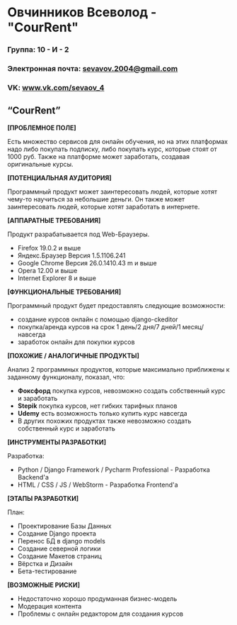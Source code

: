 # Овчинников Всеволод - "CourRent"

### Группа: 10 - И - 2
### Электронная почта: sevavov.2004@gmail.com
### VK: www.vk.com/sevaov_4



## “CourRent”

**[ПРОБЛЕМНОЕ ПОЛЕ]**

Есть множество сервисов для онлайн обучения, но на этих платформах надо либо покупать подписку, либо покупать курс, которые стоят от 1000 руб. Также на платформе может заработать, создавая оригинальные курсы.

**[ПОТЕНЦИАЛЬНАЯ АУДИТОРИЯ]**

Программный продукт может заинтересовать людей, которые хотят чему-то научиться за небольшие деньги. Он также может заинтересовать людей, которые хотят заработать в интернете.

**[АППАРАТНЫЕ ТРЕБОВАНИЯ]**

Продукт разрабатывается под Web-Браузеры.
* Firefox 19.0.2 и выше
* Яндекс.Браузер Версия 1.5.1106.241
* Google Chrome Версия 26.0.1410.43 m и выше
* Opera 12.00 и выше
* Internet Explorer 8 и выше

**[ФУНКЦИОНАЛЬНЫЕ ТРЕБОВАНИЯ]**

Программный продукт будет предоставлять следующие возможности:
* создание курсов онлайн с помощью django-ckeditor
* покупка/аренда курсов на срок 1 день/2 дня/7 дней/1 месяц/навсегда
* заработок онлайн для покупки курсов

**[ПОХОЖИЕ / АНАЛОГИЧНЫЕ ПРОДУКТЫ]**

Анализ 2 программных продуктов, которые максимально приближены к заданному функционалу, показал, что:

* **Фоксфорд** покупка курсов, невозможно создать собственный курс и заработать
* **Stepik** покупка курсов, нет гибких тарифных планов
* **Udemy** есть возможность только купить курс навсегда
* В других похожих продуктах также невозможно создать собственный курс и заработать

**[ИНСТРУМЕНТЫ РАЗРАБОТКИ]**

Разработка:
*	Python / Django Framework / Pycharm Professional - Разработка Backend'a
* HTML / CSS / JS / WebStorm - Разработка Frontend'a

**[ЭТАПЫ РАЗРАБОТКИ]**

План:
* Проектирование Базы Данных
* Создание Django проекта
* Перенос БД в django models
* Создание северной логики
* Создание Макетов страниц
* Вёрстка и Дизайн
* Бета-тестирование

**[ВОЗМОЖНЫЕ РИСКИ]**

* Недостаточно хорошо продуманная бизнес-модель
* Модерация контента
* Проблемы с онлайн редактором для создания курсов
